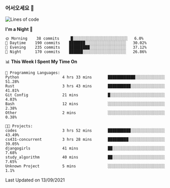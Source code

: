 ### 어서오세요 👋

<!--START_SECTION:waka-->
![Lines of code](https://img.shields.io/badge/From%20Hello%20World%20I%27ve%20Written-416819%20lines%20of%20code-blue)

**I'm a Night 🦉** 

```text
🌞 Morning    38 commits     █░░░░░░░░░░░░░░░░░░░░░░░░   6.0% 
🌆 Daytime    190 commits    ███████░░░░░░░░░░░░░░░░░░   30.02% 
🌃 Evening    235 commits    █████████░░░░░░░░░░░░░░░░   37.12% 
🌙 Night      170 commits    ██████░░░░░░░░░░░░░░░░░░░   26.86%

```


📊 **This Week I Spent My Time On** 

```text
💬 Programming Languages: 
Python                   4 hrs 33 mins       ████████████░░░░░░░░░░░░░   51.28% 
Rust                     3 hrs 43 mins       ██████████░░░░░░░░░░░░░░░   41.81% 
Git Config               21 mins             █░░░░░░░░░░░░░░░░░░░░░░░░   4.03% 
Bash                     12 mins             ░░░░░░░░░░░░░░░░░░░░░░░░░   2.38% 
Other                    2 mins              ░░░░░░░░░░░░░░░░░░░░░░░░░   0.38%

🐱‍💻 Projects: 
codes                    3 hrs 52 mins       ██████████░░░░░░░░░░░░░░░   43.49% 
cs431-concurrent         3 hrs 28 mins       █████████░░░░░░░░░░░░░░░░   39.05% 
djangogirls              41 mins             ██░░░░░░░░░░░░░░░░░░░░░░░   7.68% 
study_algorithm          40 mins             ██░░░░░░░░░░░░░░░░░░░░░░░   7.65% 
Unknown Project          5 mins              ░░░░░░░░░░░░░░░░░░░░░░░░░   1.1%

```


 Last Updated on 13/09/2021
<!--END_SECTION:waka-->
